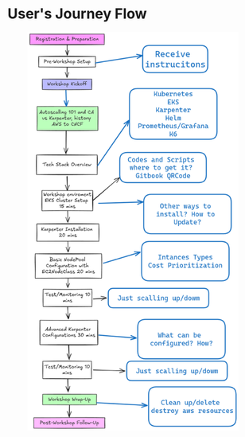 # User's Journey Flow

<figure><img src="../.gitbook/assets/image (4).png" alt=""><figcaption></figcaption></figure>
